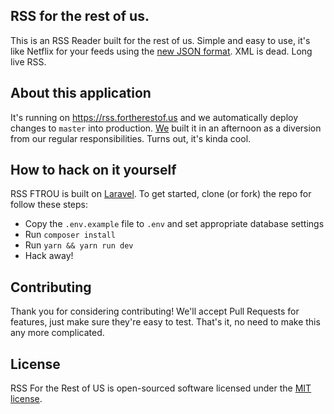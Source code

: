 ## RSS for the rest of us.

This is an RSS Reader built for the rest of us. Simple and easy to use, it's like Netflix for your feeds using the [new JSON format](https://jsonfeed.org/version/1). XML is dead. Long live RSS.

## About this application

It's running on <https://rss.fortherestof.us> and we automatically deploy changes to `master` into production. [We](https://wilderborn.com) built it in an afternoon as a diversion from our regular responsibilities. Turns out, it's kinda cool.

## How to hack on it yourself

RSS FTROU is built on [Laravel](https://laravel.com). To get started, clone (or fork) the repo for follow these steps:

- Copy the `.env.example` file to `.env` and set appropriate database settings
- Run `composer install`
- Run `yarn && yarn run dev`
- Hack away!

## Contributing

Thank you for considering contributing! We'll accept Pull Requests for features, just make sure they're easy to test. That's it, no need to make this any more complicated.

## License

RSS For the Rest of US is open-sourced software licensed under the [MIT license](http://opensource.org/licenses/MIT).
